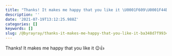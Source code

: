 ```yaml
---
title: "Thanks! It makes me happy that you like it \U0001F609\U0001F44D"
description: ''
date: '2021-07-19T13:12:25.988Z'
categories: []
keywords: []
slug: /@byrayray/thanks-it-makes-me-happy-that-you-like-it-ba348d7f9934
---
```


Thanks! It makes me happy that you like it 😉👍